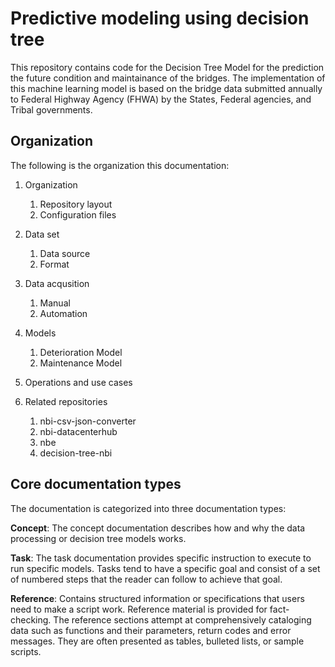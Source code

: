 # Predictive modeling using decision tree

This repository contains code for the Decision Tree Model for the prediction the future condition and maintainance of the bridges. The implementation of this machine learning model is based on the bridge data submitted annually to Federal Highway Agency (FHWA) by the States, Federal agencies, and Tribal governments.

## Organization
The following is the organization this documentation:

1. Organization
   1. Repository layout
   1. Configuration files

2. Data set
   1. Data source
   2. Format

3. Data acqusition
   1. Manual
   2. Automation

4. Models
   1. Deterioration Model
   2. Maintenance Model

5. Operations and use cases

6. Related repositories
   1. nbi-csv-json-converter
   2. nbi-datacenterhub
   3. nbe
   4. decision-tree-nbi

## Core documentation types

The documentation is categorized into three documentation types:

**Concept**:
The concept documentation describes how and why the data processing or decision tree models works.

**Task**:
The task documentation provides specific instruction to execute to run specific models. Tasks tend to have a specific goal and consist of a set of numbered steps that the reader can follow to achieve that goal.

**Reference**:
Contains structured information or specifications that users need to make a script work. Reference material is provided for fact-checking. The reference sections attempt at comprehensively cataloging data such as functions and their parameters, return codes and error messages. They are often presented as tables, bulleted lists, or sample scripts.

